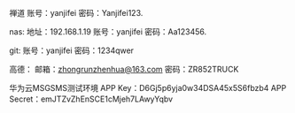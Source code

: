 
禅道
账号：yanjifei
密码：Yanjifei123.

nas:
地址：192.168.1.19
账号：yanjifei
密码：Aa123456.

git:
账号：yanjifei
密码：1234qwer


高德：
邮箱：zhongrunzhenhua@163.com
密码：ZR852TRUCK

华为云MSGSMS测试环境
APP Key：D6Gj5p6yja0w34DSA45x5S6fbzb4
APP Secret：emJTZvZhEnSCE1cMjeh7LAwyYqbv